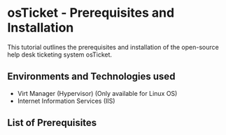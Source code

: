 <h1> osTicket - Prerequisites and Installation </h1>

This tutorial outlines the prerequisites and installation of the open-source help desk ticketing system osTicket.

<h2> Environments and Technologies used </h2>

- Virt Manager (Hypervisor) (Only available for Linux OS)
- Internet Information Services (IIS)

<h2> List of Prerequisites </h2>
